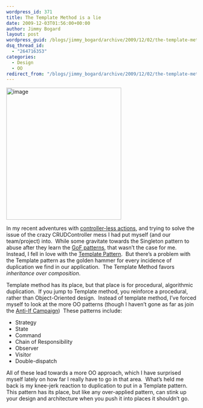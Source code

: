 ```yaml
---
wordpress_id: 371
title: The Template Method is a lie
date: 2009-12-03T01:56:00+00:00
author: Jimmy Bogard
layout: post
wordpress_guid: /blogs/jimmy_bogard/archive/2009/12/02/the-template-method-is-a-lie.aspx
dsq_thread_id:
  - "264716353"
categories:
  - Design
  - OO
redirect_from: "/blogs/jimmy_bogard/archive/2009/12/02/the-template-method-is-a-lie.aspx/"
---
```

[<img style="border-bottom: 0px;border-left: 0px;border-top: 0px;border-right: 0px" border="0" alt="image" src="https://lostechies.com/content/jimmybogard/uploads/2011/03/image_thumb_2C7FA22D.png" width="304" height="349" />](https://lostechies.com/content/jimmybogard/uploads/2011/03/image_4F23E0A8.png) 

In my recent adventures with [controller-less actions](https://lostechies.com/blogs/chad_myers/archive/2009/06/18/going-controller-less-in-mvc-the-way-fowler-meant-it.aspx), and trying to solve the issue of the crazy CRUDController mess I had put myself (and our team/project) into.&#160; While some gravitate towards the Singleton pattern to abuse after they learn the [GoF patterns](http://www.hillside.net/patterns/DPBook/DPBook.html), that wasn’t the case for me.&#160; Instead, I fell in love with the [Template Pattern](http://www.dofactory.com/Patterns/PatternTemplate.aspx).&#160; But there’s a problem with the Template pattern as the golden hammer for every incidence of duplication we find in our application.&#160; The Template Method favors _inheritance over composition_.

Template method has its place, but that place is for procedural, algorithmic duplication.&#160; If you jump to Template method, you reinforce a procedural, rather than Object-Oriented design.&#160; Instead of template method, I’ve forced myself to look at the more OO patterns (though I haven’t gone as far as join the [Anti-If Campaign](http://www.antiifcampaign.com/))&#160; These patterns include:

  * Strategy
  * State
  * Command
  * Chain of Responsibility
  * Observer
  * Visitor
  * Double-dispatch

All of these lead towards a more OO approach, which I have surprised myself lately on how far I really have to go in that area.&#160; What’s held me back is my knee-jerk reaction to duplication to put in a Template pattern.&#160; This pattern has its place, but like any over-applied pattern, can stink up your design and architecture when you push it into places it shouldn’t go.